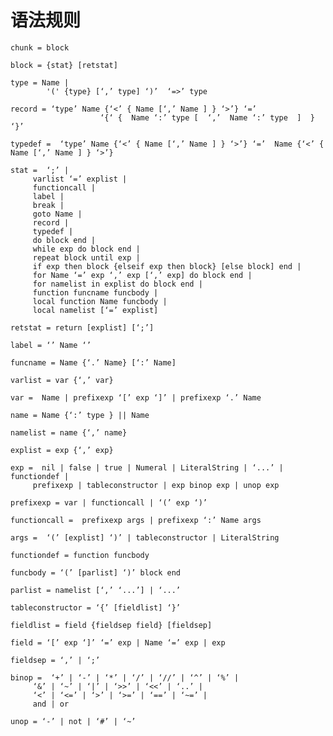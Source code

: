语法规则
==========



    chunk = block

    block = {stat} [retstat]

    type = Name |
            '(' {type} [‘,’ type] ‘)’  ‘=>’ type

    record = ‘type’ Name {‘<’ { Name [‘,’ Name ] } ‘>’} ‘=’ 
                        ‘{‘ {  Name ‘:’ type [  ‘,’  Name ‘:’ type  ]  } ‘}’

    typedef =  ‘type’ Name {‘<’ { Name [‘,’ Name ] } ‘>’} ‘=’  Name {‘<’ { Name [‘,’ Name ] } ‘>’}

    stat =  ‘;’ | 
         varlist ‘=’ explist | 
         functioncall | 
         label | 
         break | 
         goto Name | 
         record |
         typedef |
         do block end | 
         while exp do block end | 
         repeat block until exp | 
         if exp then block {elseif exp then block} [else block] end | 
         for Name ‘=’ exp ‘,’ exp [‘,’ exp] do block end | 
         for namelist in explist do block end | 
         function funcname funcbody | 
         local function Name funcbody | 
         local namelist [‘=’ explist] 

    retstat = return [explist] [‘;’]

    label = ‘’ Name ‘’

    funcname = Name {‘.’ Name} [‘:’ Name]

    varlist = var {‘,’ var}

    var =  Name | prefixexp ‘[’ exp ‘]’ | prefixexp ‘.’ Name 

    name = Name {‘:’ type } || Name

    namelist = name {‘,’ name}

    explist = exp {‘,’ exp}

    exp =  nil | false | true | Numeral | LiteralString | ‘...’ | functiondef | 
         prefixexp | tableconstructor | exp binop exp | unop exp 

    prefixexp = var | functioncall | ‘(’ exp ‘)’

    functioncall =  prefixexp args | prefixexp ‘:’ Name args 

    args =  ‘(’ [explist] ‘)’ | tableconstructor | LiteralString      

    functiondef = function funcbody

    funcbody = ‘(’ [parlist] ‘)’ block end

    parlist = namelist [‘,’ ‘...’] | ‘...’

    tableconstructor = ‘{’ [fieldlist] ‘}’

    fieldlist = field {fieldsep field} [fieldsep]

    field = ‘[’ exp ‘]’ ‘=’ exp | Name ‘=’ exp | exp

    fieldsep = ‘,’ | ‘;’

    binop =  ‘+’ | ‘-’ | ‘*’ | ‘/’ | ‘//’ | ‘^’ | ‘%’ | 
         ‘&’ | ‘~’ | ‘|’ | ‘>>’ | ‘<<’ | ‘..’ | 
         ‘<’ | ‘<=’ | ‘>’ | ‘>=’ | ‘==’ | ‘~=’ | 
         and | or

    unop = ‘-’ | not | ‘#’ | ‘~’

